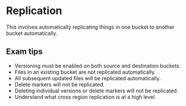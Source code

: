 # Replication

This involves automatically replicating things in one bucket to another bucket automatically.

## Exam tips

* Versioning must be enabled on both source and destination buckets.
* Files in an existing bucket are not replicated automatically.
* All subsequent updated files will be replicated automatically.
* Delete markers will not be replicated.
* Deleting individual versions or delete markers will not be replicated.
* Understand what cross region replication is at a high level.
